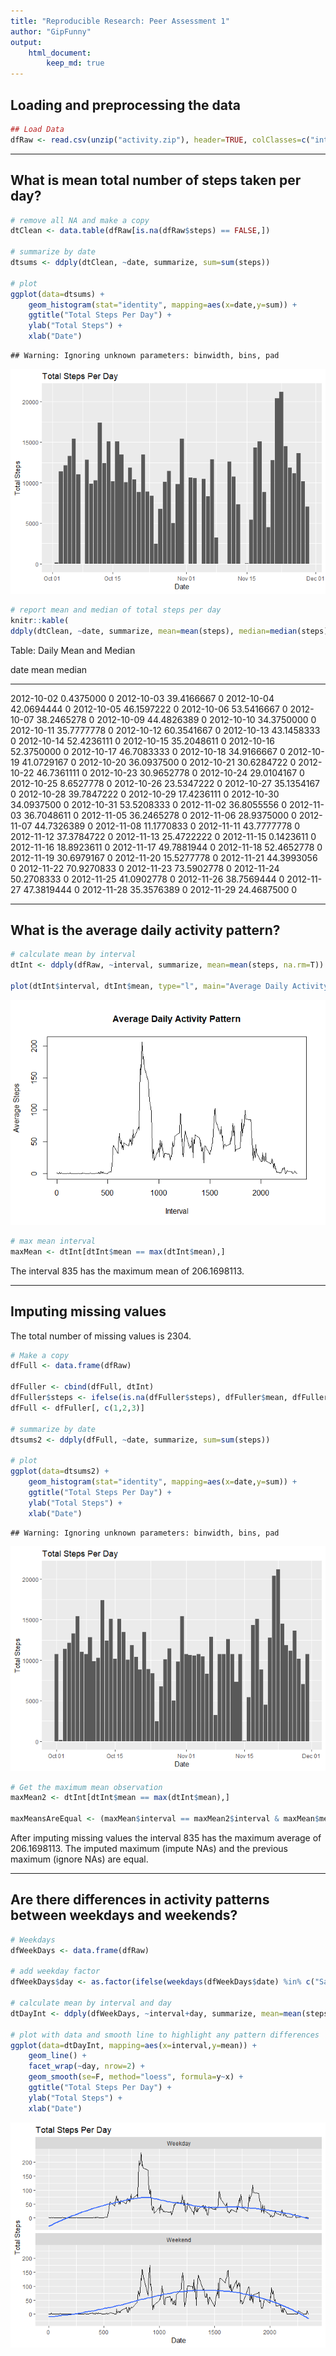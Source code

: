 ```yaml
---
title: "Reproducible Research: Peer Assessment 1"
author: "GipFunny"
output: 
    html_document: 
        keep_md: true
---
```


<style>
hr { border-width: 3px; border-color: #333333; }
</style>

## Loading and preprocessing the data



```r
## Load Data
dfRaw <- read.csv(unzip("activity.zip"), header=TRUE, colClasses=c("integer", "Date", "integer"))
```
***
## What is mean total number of steps taken per day?

```r
# remove all NA and make a copy
dtClean <- data.table(dfRaw[is.na(dfRaw$steps) == FALSE,])

# summarize by date
dtsums <- ddply(dtClean, ~date, summarize, sum=sum(steps))

# plot
ggplot(data=dtsums) + 
    geom_histogram(stat="identity", mapping=aes(x=date,y=sum)) +
    ggtitle("Total Steps Per Day") +
    ylab("Total Steps") + 
    xlab("Date")
```

```
## Warning: Ignoring unknown parameters: binwidth, bins, pad
```

![](PA1_template_files/figure-html/q1-1.png)<!-- -->

```r
# report mean and median of total steps per day
knitr::kable(
ddply(dtClean, ~date, summarize, mean=mean(steps), median=median(steps)), caption="Daily Mean and Median")
```



Table: Daily Mean and Median

date                mean   median
-----------  -----------  -------
2012-10-02     0.4375000        0
2012-10-03    39.4166667        0
2012-10-04    42.0694444        0
2012-10-05    46.1597222        0
2012-10-06    53.5416667        0
2012-10-07    38.2465278        0
2012-10-09    44.4826389        0
2012-10-10    34.3750000        0
2012-10-11    35.7777778        0
2012-10-12    60.3541667        0
2012-10-13    43.1458333        0
2012-10-14    52.4236111        0
2012-10-15    35.2048611        0
2012-10-16    52.3750000        0
2012-10-17    46.7083333        0
2012-10-18    34.9166667        0
2012-10-19    41.0729167        0
2012-10-20    36.0937500        0
2012-10-21    30.6284722        0
2012-10-22    46.7361111        0
2012-10-23    30.9652778        0
2012-10-24    29.0104167        0
2012-10-25     8.6527778        0
2012-10-26    23.5347222        0
2012-10-27    35.1354167        0
2012-10-28    39.7847222        0
2012-10-29    17.4236111        0
2012-10-30    34.0937500        0
2012-10-31    53.5208333        0
2012-11-02    36.8055556        0
2012-11-03    36.7048611        0
2012-11-05    36.2465278        0
2012-11-06    28.9375000        0
2012-11-07    44.7326389        0
2012-11-08    11.1770833        0
2012-11-11    43.7777778        0
2012-11-12    37.3784722        0
2012-11-13    25.4722222        0
2012-11-15     0.1423611        0
2012-11-16    18.8923611        0
2012-11-17    49.7881944        0
2012-11-18    52.4652778        0
2012-11-19    30.6979167        0
2012-11-20    15.5277778        0
2012-11-21    44.3993056        0
2012-11-22    70.9270833        0
2012-11-23    73.5902778        0
2012-11-24    50.2708333        0
2012-11-25    41.0902778        0
2012-11-26    38.7569444        0
2012-11-27    47.3819444        0
2012-11-28    35.3576389        0
2012-11-29    24.4687500        0

***
## What is the average daily activity pattern?

```r
# calculate mean by interval
dtInt <- ddply(dfRaw, ~interval, summarize, mean=mean(steps, na.rm=T))

plot(dtInt$interval, dtInt$mean, type="l", main="Average Daily Activity Pattern", xlab="Interval", ylab="Average Steps")
```

![](PA1_template_files/figure-html/q2-1.png)<!-- -->

```r
# max mean interval
maxMean <- dtInt[dtInt$mean == max(dtInt$mean),]
```
The interval 835 has the maximum mean of 206.1698113.

***
## Imputing missing values

The total number of missing values is 2304.


```r
# Make a copy
dfFull <- data.frame(dfRaw)

dfFuller <- cbind(dfFull, dtInt)
dfFuller$steps <- ifelse(is.na(dfFuller$steps), dfFuller$mean, dfFuller$steps)
dfFull <- dfFuller[, c(1,2,3)]

# summarize by date
dtsums2 <- ddply(dfFull, ~date, summarize, sum=sum(steps))

# plot
ggplot(data=dtsums2) + 
    geom_histogram(stat="identity", mapping=aes(x=date,y=sum)) +
    ggtitle("Total Steps Per Day") +
    ylab("Total Steps") + 
    xlab("Date")
```

```
## Warning: Ignoring unknown parameters: binwidth, bins, pad
```

![](PA1_template_files/figure-html/q3-1.png)<!-- -->

```r
# Get the maximum mean observation
maxMean2 <- dtInt[dtInt$mean == max(dtInt$mean),]

maxMeansAreEqual <- (maxMean$interval == maxMean2$interval & maxMean$mean == maxMean2$mean)
```

After imputing missing values the interval 835 has the maximum average of 206.1698113.
The imputed maximum (impute NAs) and the previous maximum (ignore NAs) are equal.

***
## Are there differences in activity patterns between weekdays and weekends?


```r
# Weekdays
dfWeekDays <- data.frame(dfRaw)

# add weekday factor
dfWeekDays$day <- as.factor(ifelse(weekdays(dfWeekDays$date) %in% c("Saturday","Sunday"),"Weekend","Weekday"))

# calculate mean by interval and day
dtDayInt <- ddply(dfWeekDays, ~interval+day, summarize, mean=mean(steps, na.rm=T))

# plot with data and smooth line to highlight any pattern differences
ggplot(data=dtDayInt, mapping=aes(x=interval,y=mean)) + 
    geom_line() +
    facet_wrap(~day, nrow=2) +
    geom_smooth(se=F, method="loess", formula=y~x) +
    ggtitle("Total Steps Per Day") +
    ylab("Total Steps") + 
    xlab("Date")
```

![](PA1_template_files/figure-html/q4-1.png)<!-- -->
